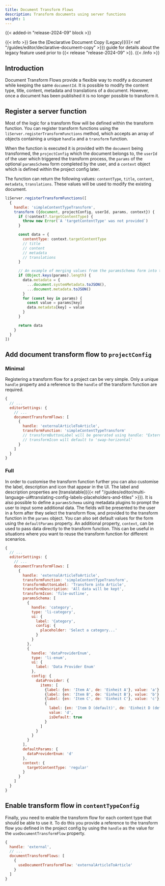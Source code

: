 ```yaml
---
title: Document Transform Flows
description: Transform documents using server functions
weight: 1
---
```


{{< added-in "release-2024-09" block >}}

{{< info >}}
  See the [Declarative Document Copy (Legacy)]({{< ref "/guides/editor/declarative-document-copy" >}}) guide for details about the legacy feature used prior to {{< release "release-2024-09" >}}.
{{< /info >}}

## Introduction

Document Transform Flows provide a flexible way to modify a document while keeping the same `documentId`. It is possible to modify the content type, title, content, metadata and translations of a document. However, once a document has been published it is no longer possible to transform it.

## Register a server function

Most of the logic for a transform flow will be defined within the transform function. You can register transform functions using the `liServer.registerTransformFunctions` method, which accepts an array of objects containing a unique `handle` and a `transform` function.

When the function is executed it is provided with the `document` being transformed, the `projectConfig` which the document belongs to, the `userId` of the user which triggered the transform process, the `params` of the optional `paramsSchema` form completed by the user, and a `context` object which is defined within the project config later.

The function can return the following values: `contentType`, `title`, `content`, `metadata`, `translations`. These values will be used to modify the existing document.

```js
liServer.registerTransformFunctions([
  {
    handle: 'simpleContentTypeTransform',
    transform ({document, projectConfig, userId, params, context}) {
      if (!context?.targetContentType) {
        throw new Error(`A 'targetContentType' was not provided`)
      }

      const data = {
        contentType: context.targetContentType
        // title
        // content
        // metadata
        // translations
      }

      // An example of merging values from the paramsSchema form into the document metadata
      if (Object.keys(params).length) {
        data.metadata = {
          ...document.systemMetadata.toJSON(),
          ...document.metadata.toJSON()
        }
        for (const key in params) {
          const value = params[key]
          data.metadata[key] = value
        }
      }

      return data
    }
  }
])
```

## Add document transform flow to `projectConfig`

### Minimal

Registering a transform flow for a project can be very simple. Only a unique `handle` property and a reference to the `handle` of the transform function are required.

```js
{
  // ...
  editorSettings: {
    // ...
    documentTransformFlows: [
      {
        handle: 'externalArticleToArticle',
        transformFunction: 'simpleContentTypeTransform'
        // transformButtonLabel will be generated using handle: "External Article To Article"
        // transformIcon will default to 'swap-horizontal'
      }
    ]
  }
}
```

### Full

In order to customise the transform function further you can also customise the label, description and icon that appear in the UI. The label and description properties are [translatable]({{< ref "/guides/editor/multi-language-ui#translating-config-labels-placeholders-and-titles" >}}). It is also possible to define a `paramsSchema` using metadata plugins to prompt the user to input some additional data. The fields will be presented to the user in a form after they select the transform flow, and provided to the transform function in the `params` object. You can also set default values for the form using the `defaultParams` property. An additional property, `context`, can be used to pass data directly to the transform function. This can be useful in situations where you want to reuse the transform function for different scenarios.

```js
{
  // ...
  editorSettings: {
    // ...
    documentTransformFlows: [
      {
        handle: 'externalArticleToArticle',
        transformFunction: 'simpleContentTypeTransform',
        transformButtonLabel: 'Transform into Article',
        transformDescription: 'All data will be kept',
        transformIcon: 'file-outline',
        paramsSchema: [
          {
            handle: 'category',
            type: 'li-category',
            ui: {
              label: 'Category',
              config: {
                placeholder: 'Select a category...'
              }
            }
          },
          {
            handle: 'dataProviderEnum',
            type: 'li-enum',
            ui: {
              label: 'Data Provider Enum'
            },
            config: {
              dataProvider: {
                items: [
                  {label: {en: 'Item A', de: 'Einheit A'}, value: 'a'},
                  {label: {en: 'Item B', de: 'Einheit B'}, value: 'b'},
                  {label: {en: 'Item C', de: 'Einheit C'}, value: 'c'},
                  {
                    label: {en: 'Item D (default)', de: 'Einheit D (default)'},
                    value: 'd',
                    isDefault: true
                  }
                ]
              }
            }
          }
        ],
        defaultParams: {
          dataProviderEnum: 'd'
        },
        context: {
          targetContentType: 'regular'
        }
      }
    ]
  }
}
```

## Enable transform flow in `contentTypeConfig`

Finally, you need to enable the transform flow for each content type that should be able to use it. To do this you provide a reference to the transform flow you defined in the project config by using the `handle` as the value for the `useDocumentTransformFlow` property.

```js
{
  handle: 'external',
  // ...
  documentTransformFlows: [
    {
      useDocumentTransformFlow: 'externalArticleToArticle'
    }
  ]
}
```

